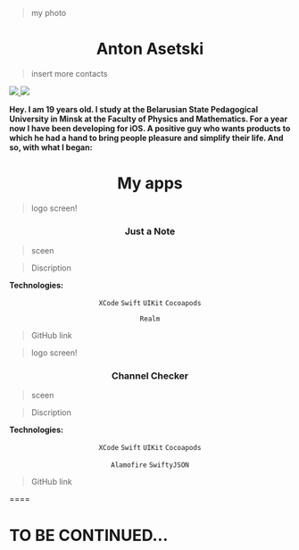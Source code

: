 >my photo
<h1 align="center">Anton Asetski</h1>

<p align="center">

>insert more contacts
<a href="https://github.com/daniel-reiling">

<img src="https://img.shields.io/static/v1?label=Github&message=Anton-Asetski&color=darkgrey">

</a>

<a href="grizzliboom@gmail.com">

<img src="https://img.shields.io/static/v1?label=Email&message=Anton&color=F7831">

</a>
</p>

<p align="center">

**Hey. I am 19 years old. I study at the Belarusian State Pedagogical University in Minsk at the Faculty of Physics and Mathematics. For a year now I have been developing for iOS. A positive guy who wants products to which he had a hand to bring people pleasure and simplify their life. And so, with what I began:**

</p>

  

<h1 align="center">My apps</h1>

  <p align="center">

>logo screen!
</p>
<h3 align="center"> Just a Note</h3>

>sceen


</a>

</p>

<p align="center">

>Discription
</p>

**Technologies:**

<p align="center">
<code>XCode</code>
<code>Swift</code>
<code>UIKit</code>
<code>Cocoapods</code>

<p align="center">
<code>Realm</code>
</p>

>GitHub link 
</p>

<p align="center">

>logo screen!
</p>

<h3 align="center"> Channel Checker</h3>
<p align="center">

>sceen

</a>

</p>

<p align="center">

>Discription

</p>

**Technologies:**

<p align="center">
<code>XCode</code>
<code>Swift</code>
<code>UIKit</code>
<code>Cocoapods</code>
</p>
<p align="center">
<code>Alamofire</code>
<code>SwiftyJSON</code>

>GitHub link 
</p>


====


# TO BE CONTINUED...


